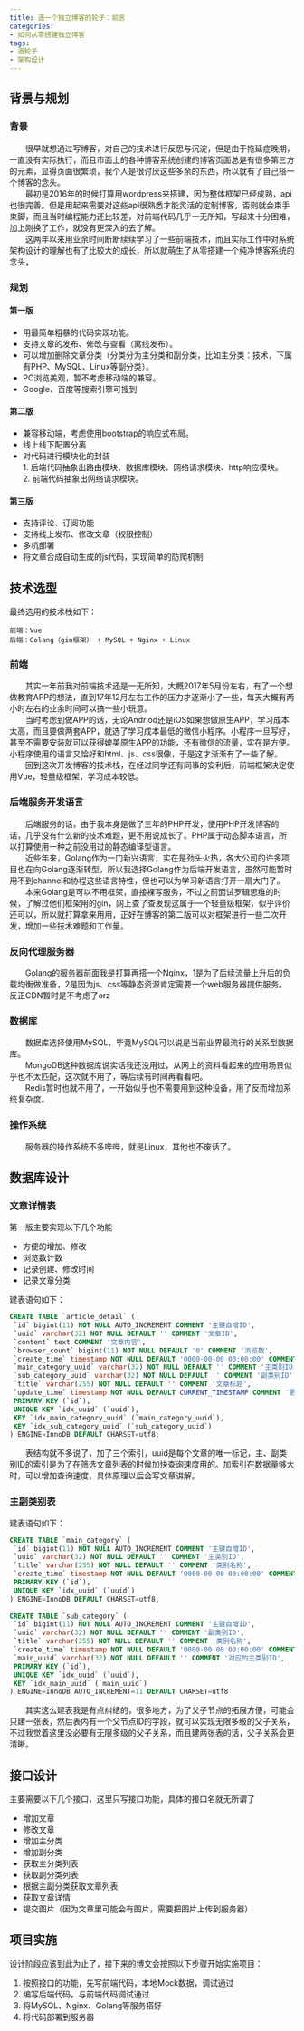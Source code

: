 ```yaml
---
title: 造一个独立博客的轮子：前言
categories: 
- 如何从零搭建独立博客
tags:
- 造轮子
- 架构设计
---
```

## 背景与规划


### 背景

&emsp;&emsp;很早就想通过写博客，对自己的技术进行反思与沉淀，但是由于拖延症晚期，一直没有实际执行，而且市面上的各种博客系统创建的博客页面总是有很多第三方的元素，显得页面很繁琐，我个人是很讨厌这些多余的东西，所以就有了自己搭一个博客的念头。<br>
&emsp;&emsp;最初是2016年的时候打算用wordpress来搭建，因为整体框架已经成熟，api也很完善。但是用起来需要对这些api很熟悉才能灵活的定制博客，否则就会束手束脚，而且当时编程能力还比较差，对前端代码几乎一无所知，写起来十分困难，加上刚换了工作，就没有更深入的去了解。<br>
&emsp;&emsp;这两年以来用业余时间断断续续学习了一些前端技术，而且实际工作中对系统架构设计的理解也有了比较大的成长，所以就萌生了从零搭建一个纯净博客系统的念头，

### 规划
#### 第一版
* 用最简单粗暴的代码实现功能。
* 支持文章的发布、修改与查看（离线发布）。
* 可以增加删除文章分类（分类分为主分类和副分类，比如主分类：技术，下属有PHP、MySQL、Linux等副分类）。
* PC浏览美观，暂不考虑移动端的兼容。
* Google、百度等搜索引擎可搜到

#### 第二版
* 兼容移动端，考虑使用bootstrap的响应式布局。
* 线上线下配置分离
* 对代码进行模块化的封装<br>1. 后端代码抽象出路由模块、数据库模块、网络请求模块、http响应模块。<br>2. 前端代码抽象出网络请求模块。

#### 第三版
* 支持评论、订阅功能
* 支持线上发布、修改文章（权限控制）
* 多机部署
* 将文章合成自动生成的js代码，实现简单的防爬机制

## 技术选型
最终选用的技术栈如下：

	前端：Vue
	后端：Golang（gin框架） + MySQL + Nginx + Linux
### 前端
&emsp;&emsp;其实一年前我对前端技术还是一无所知，大概2017年5月份左右，有了一个想做教育APP的想法，直到17年12月左右工作的压力才逐渐小了一些，每天大概有两小时左右的业余时间可以搞一些小玩意。<br>
&emsp;&emsp;当时考虑到做APP的话，无论Andriod还是iOS如果想做原生APP，学习成本太高，而且要做两套APP，就选了学习成本最低的微信小程序。小程序一旦写好，甚至不需要安装就可以获得媲美原生APP的功能，还有微信的流量，实在是方便。小程序使用的语言又恰好和html、js、css很像，于是这才渐渐有了一些了解。<br>
&emsp;&emsp;回到这次开发博客的技术栈，在经过同学还有同事的安利后，前端框架决定使用Vue，轻量级框架，学习成本较低。<br>
### 后端服务开发语言
&emsp;&emsp;后端服务的话，由于我本身是做了三年的PHP开发，使用PHP开发博客的话，几乎没有什么新的技术难题，更不用说成长了。PHP属于动态脚本语言，所以打算使用一种之前没用过的静态编译型语言。<br>
&emsp;&emsp;近些年来，Golang作为一门新兴语言，实在是劲头火热，各大公司的许多项目也在向Golang逐渐转型，所以我选择Golang作为后端开发语言，虽然可能暂时用不到channel和协程这些语言特性，但也可以为学习新语言打开一扇大门了。<br>
&emsp;&emsp;本来Golang是可以不用框架，直接裸写服务，不过之前面试罗辑思维的时候，了解过他们框架用的gin，网上查了查发现这属于一个轻量级框架，似乎评价还可以，所以就打算拿来用用，正好在博客的第二版可以对框架进行一些二次开发，增加一些技术难题和工作量。
### 反向代理服务器
&emsp;&emsp;Golang的服务器前面我是打算再搭一个Nginx，1是为了后续流量上升后的负载均衡做准备，2是因为js、css等静态资源肯定需要一个web服务器提供服务。反正CDN暂时是不考虑了orz<br>
### 数据库
&emsp;&emsp;数据库选择使用MySQL，毕竟MySQL可以说是当前业界最流行的关系型数据库。<br>
&emsp;&emsp;MongoDB这种数据库说实话我还没用过，从网上的资料看起来的应用场景似乎也不太匹配，这次就不用了，等后续有时间再看看吧。<br>
&emsp;&emsp;Redis暂时也就不用了，一开始似乎也不需要用到这种设备，用了反而增加系统复杂度。<br>
### 操作系统
&emsp;&emsp;服务器的操作系统不多哔哔，就是Linux，其他也不废话了。
## 数据库设计
### 文章详情表
第一版主要实现以下几个功能<br>

* 方便的增加、修改
* 浏览数计数
* 记录创建、修改时间
* 记录文章分类

建表语句如下：

```sql
CREATE TABLE `article_detail` (
 `id` bigint(11) NOT NULL AUTO_INCREMENT COMMENT '主键自增ID',
 `uuid` varchar(32) NOT NULL DEFAULT '' COMMENT '文章ID',
 `content` text COMMENT '文章内容',
 `browser_count` bigint(11) NOT NULL DEFAULT '0' COMMENT '浏览数',
 `create_time` timestamp NOT NULL DEFAULT '0000-00-00 00:00:00' COMMENT '创建时间',
 `main_category_uuid` varchar(32) NOT NULL DEFAULT '' COMMENT '主类别ID',
 `sub_category_uuid` varchar(32) NOT NULL DEFAULT '' COMMENT '副类别ID',
 `title` varchar(255) NOT NULL DEFAULT '' COMMENT '文章标题',
 `update_time` timestamp NOT NULL DEFAULT CURRENT_TIMESTAMP COMMENT '更新时间',
 PRIMARY KEY (`id`),
 UNIQUE KEY `idx_uuid` (`uuid`),
 KEY `idx_main_category_uuid` (`main_category_uuid`),
 KEY `idx_sub_category_uuid` (`sub_category_uuid`)
) ENGINE=InnoDB DEFAULT CHARSET=utf8;
```
&emsp;&emsp;表结构就不多说了，加了三个索引，uuid是每个文章的唯一标记，主、副类别ID的索引是为了在筛选文章列表的时候加快查询速度用的。加索引在数据量够大时，可以增加查询速度，具体原理以后会写文章讲解。
### 主副类别表
建表语句如下：

```sql
CREATE TABLE `main_category` (
 `id` bigint(11) NOT NULL AUTO_INCREMENT COMMENT '主键自增ID',
 `uuid` varchar(32) NOT NULL DEFAULT '' COMMENT '主类别ID',
 `title` varchar(255) NOT NULL DEFAULT '' COMMENT '类别名称',
 `create_time` timestamp NOT NULL DEFAULT '0000-00-00 00:00:00' COMMENT '创建时间',
 PRIMARY KEY (`id`),
 UNIQUE KEY `idx_uuid` (`uuid`)
) ENGINE=InnoDB DEFAULT CHARSET=utf8;
	
CREATE TABLE `sub_category` (
 `id` bigint(11) NOT NULL AUTO_INCREMENT COMMENT '主键自增ID',
 `uuid` varchar(32) NOT NULL DEFAULT '' COMMENT '副类别ID',
 `title` varchar(255) NOT NULL DEFAULT '' COMMENT '类别名称',
 `create_time` timestamp NOT NULL DEFAULT '0000-00-00 00:00:00' COMMENT '创建时间',
 `main_uuid` varchar(32) NOT NULL DEFAULT '' COMMENT '对应的主类别ID',
 PRIMARY KEY (`id`),
 UNIQUE KEY `idx_uuid` (`uuid`),
 KEY `idx_main_uuid` (`main_uuid`)
) ENGINE=InnoDB AUTO_INCREMENT=11 DEFAULT CHARSET=utf8
```

&emsp;&emsp;其实这么建表我是有点纠结的，很多地方，为了父子节点的拓展方便，可能会只建一张表，然后表内有一个父节点ID的字段，就可以实现无限多级的父子关系，不过我觉着这里没必要有无限多级的父子关系，而且建两张表的话，父子关系会更清晰。
## 接口设计
主要需要以下几个接口，这里只写接口功能，具体的接口名就无所谓了<br>

* 增加文章
* 修改文章
* 增加主分类
* 增加副分类
* 获取主分类列表
* 获取副分类列表
* 根据主副分类获取文章列表
* 获取文章详情
* 提交图片（因为文章里可能会有图片，需要把图片上传到服务器）

## 项目实施
设计阶段应该到此为止了，接下来的博文会按照以下步骤开始实施项目：<br>

1. 按照接口的功能，先写前端代码，本地Mock数据，调试通过
2. 编写后端代码，与前端代码调试通过
3. 将MySQL、Nginx、Golang等服务搭好
4. 将代码部署到服务器

